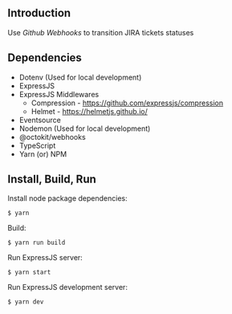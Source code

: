 ## Introduction

Use *Github Webhooks* to transition JIRA tickets statuses

## Dependencies

* Dotenv (Used for local development)
* ExpressJS
* ExpressJS Middlewares
    * Compression - https://github.com/expressjs/compression
    * Helmet - https://helmetjs.github.io/
* Eventsource
* Nodemon (Used for local development)
* @octokit/webhooks
* TypeScript
* Yarn (or) NPM

## Install, Build, Run

Install node package dependencies:

`$ yarn`

Build:

`$ yarn run build`

Run ExpressJS server:

`$ yarn start`

Run ExpressJS development server:

`$ yarn dev`
